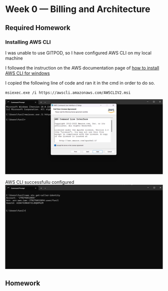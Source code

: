# Week 0 — Billing and Architecture

## Required Homework

### Installing AWS CLI
I was unable to use GITPOD, so I have configured AWS CLI on my local machine

I followed the instruction on the AWS documentation page of [how to install AWS CLI for windows](https://docs.aws.amazon.com/cli/latest/userguide/getting-started-install.html)

I copied the following line of code and ran it in the cmd in order to do so.
```
msiexec.exe /i https://awscli.amazonaws.com/AWSCLIV2.msi
```
![Installing AWS CLI](asset/week%200%20installing%20aws.png)

AWS CLI successfullu configured
![Proof that AWS cli was successfully configured](asset/week%200%20aws%20configured.png)
## Homework
